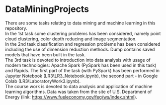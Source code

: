 # DataMiningProjects
  There are some tasks relating to data mining and machine learning in this repository.  
  In the 1st task some clustering problems has been considered, namely point cloud clustering, color depth reducing and image segmentation.  
  In the 2nd task classification and regression problems has been considered including the use of dimension reduction methods.
  Dump contains saved models that have been built in the task.  
  The 3rd task is devoted to introduction into data analysis with usage of modern technologies: Apache Spark (PySpark has been used in this task) and Rapids.
  The first part of the task (with PySpark) has been performed in Jupyter Notebook (LR3\LR3_Notebook.ipynb), the second part - in Google Colab (LR3\LaboratoryWork3.ipynb).  
  The course work is devoted to data analysis and application of machine learning algorithms. Data was taken from the site of U.S. Department of Energy (link: https://www.fueleconomy.gov/feg/ws/index.shtml).
